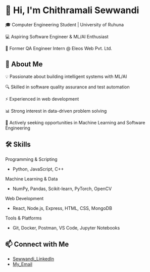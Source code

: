 # 👋 Hi, I'm Chithramali Sewwandi

🎓 Computer Engineering Student | University of Ruhuna

💻 Aspiring Software Engineer & ML/AI Enthusiast

🌱 Former QA Engineer Intern @ Eleos Web Pvt. Ltd.

## 🚀 About Me

💡 Passionate about building intelligent systems with ML/AI

🔍 Skilled in software quality assurance and test automation

⚡ Experienced in web development

📊 Strong interest in data-driven problem solving

🎯 Actively seeking opportunities in Machine Learning and Software Engineering

## 🛠 Skills

Programming & Scripting 
- Python, JavaScript, C++

Machine Learning & Data
- NumPy, Pandas, Scikit-learn, PyTorch, OpenCV

Web Development
- React, Node.js, Express, HTML, CSS, MongoDB

Tools & Platforms
- Git, Docker, Postman, VS Code, Jupyter Notebooks

## 📫 Connect with Me
- [Sewwandi_LinkedIn](https://www.linkedin.com/in/chithramali-sewwandi-513186287/?originalSubdomain=lk)
- [My_Email](chithramalisewwandi20@gmail.com)
